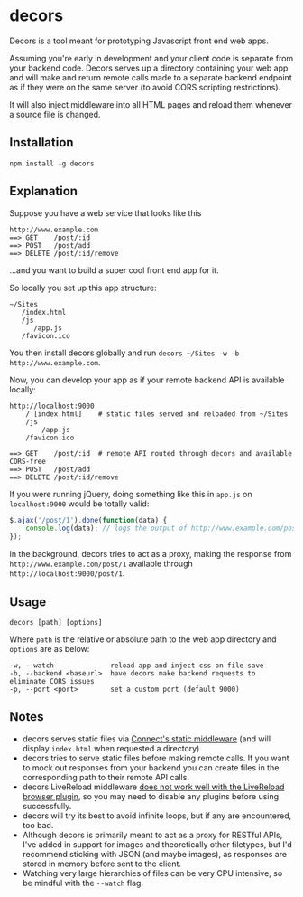 # decors

Decors is a tool meant for prototyping Javascript front end web apps.

Assuming you're early in development and your client code is separate from your backend code. Decors serves up a directory containing your web app and will make and return remote calls made to a separate backend endpoint as if they were on the same server (to avoid CORS scripting restrictions).

It will also inject middleware into all HTML pages and reload them whenever a source file is changed.

## Installation

```
npm install -g decors
```


## Explanation

Suppose you have a web service that looks like this

```
http://www.example.com
==> GET    /post/:id
==> POST   /post/add
==> DELETE /post/:id/remove
```

…and you want to build a super cool front end app for it.

So locally you set up this app structure:

```
~/Sites
   /index.html
   /js
      /app.js
   /favicon.ico
```

You then install decors globally and run `decors ~/Sites -w -b http://www.example.com`.

Now, you can develop your app as if your remote backend API is available locally:

```
http://localhost:9000
    / [index.html]    # static files served and reloaded from ~/Sites
    /js
        /app.js
    /favicon.ico

==> GET    /post/:id  # remote API routed through decors and available CORS-free
==> POST   /post/add
==> DELETE /post/:id/remove
```

If you were running jQuery, doing something like this in `app.js` on `localhost:9000` would be totally valid:

```js
$.ajax('/post/1').done(function(data) {
	console.log(data); // logs the output of http://www.example.com/post/1
});
```

In the background, decors tries to act as a proxy, making the response from `http://www.example.com/post/1` available through `http://localhost:9000/post/1`.

## Usage

```
decors [path] [options]
```

Where `path` is the relative or absolute path to the web app directory and `options` are as below:

```
-w, --watch              reload app and inject css on file save
-b, --backend <baseurl>  have decors make backend requests to eliminate CORS issues
-p, --port <port>        set a custom port (default 9000)
```


## Notes

* decors serves static files via [Connect's static middleware](http://www.senchalabs.org/connect/static.html) (and will display `index.html` when requested a directory)
* decors tries to serve static files before making remote calls. If you want to mock out responses from your backend you can create files in the corresponding path to their remote API calls.
* decors LiveReload middleware [does not work well with the LiveReload browser plugin](https://github.com/intesso/connect-livereload#use), so you may need to disable any plugins before using successfully.
* decors will try its best to avoid infinite loops, but if any are encountered, too bad.
* Although decors is primarily meant to act as a proxy for RESTful APIs, I've added in support for images and theoretically other filetypes, but I'd recommend sticking with JSON (and maybe images), as responses are stored in memory before sent to the client.
* Watching very large hierarchies of files can be very CPU intensive, so be mindful with the `--watch` flag.